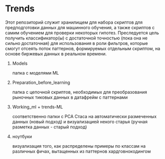 # Trends
Этот репозиторий служит хранилищем для набора скриптов для предподготовки данных для машинного обучения, 
а также скриптов с самим обучением для проверки некоторых гипотез. Преследуется цель получить классификатор(ы) с  достаточной 
точностью (пока она не сильно достаточная) для использования в роли фильтров, которые смогут отсеять поток паттернов, формируемых отдельным скриптом,
на основе биржевых данных в реальном времени.

1.  Models

    папка с моделями ML 
    
    
2.  Preparation_before_learning

    папка с цепочной скриптов, необходимых для преобразования рыночных тиковых данных в датафрейм с паттернами


3.  Working_ml + trends-ML   

    соответственно папки с PCA Стаса на автоматически размеченных данных (новый подход) и
    визуализацией некого старья (ручная разметка данных - старый подход)
    
    
4.  ноутбуки

    визуализация того, как распределены примеры по классам на различных фичах, вытащенных из паттернов хардговнокодингом
    
